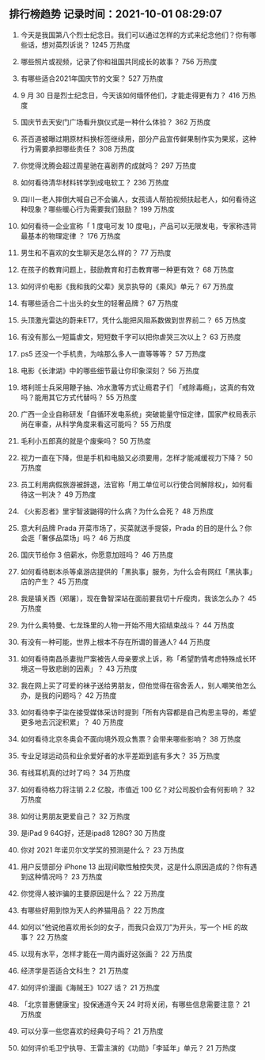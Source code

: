 
## 排行榜趋势 记录时间：2021-10-01 08:29:07
  
  1. 今天是我国第八个烈士纪念日。我们可以通过怎样的方式来纪念他们？你有哪些话，想对英烈诉说？ 1245 万热度
    
  2. 哪些照片或视频，记录了你和祖国共同成长的故事？ 756 万热度
    
  3. 有哪些适合2021年国庆节的文案？ 527 万热度
    
  4. 9 月 30 日是烈士纪念日，今天该如何缅怀他们，才能走得更有力？ 416 万热度
    
  5. 国庆节去天安门广场看升旗仪式是一种什么体验？ 362 万热度
    
  6. 茶百道被曝过期原材料换标签继续用，部分产品宣传鲜果制作实为果浆，这种行为需要承担哪些责任？ 308 万热度
    
  7. 你觉得沈腾会超过周星驰在喜剧界的成就吗？ 297 万热度
    
  8. 如何看待清华材料转学到成电软工？ 236 万热度
    
  9. 四川一老人摔倒大喊自己不会骗人，女孩请人帮拍视频扶起老人，如何看待这种现象？哪些暖心行为需要我们鼓励？ 199 万热度
    
  10. 如何看待一企业宣称「 1 度电可发 10 度电」，产品可以无限发电，专家称违背最基本的物理定律 ？ 176 万热度
    
  11. 男生和不喜欢的女生聊天是怎么样的？ 77 万热度
    
  12. 在孩子的教育问题上，鼓励教育和打击教育哪一种更有效？ 68 万热度
    
  13. 如何评价电影《我和我的父辈》吴京执导的《乘风》单元？ 67 万热度
    
  14. 有哪些适合二十出头的女生的轻奢品牌？ 67 万热度
    
  15. 头顶激光雷达的蔚来ET7，凭什么能把风阻系数做到世界前二？ 65 万热度
    
  16. 有没有那么一短篇虐文，短短数千字可以把你虐哭三次以上？ 63 万热度
    
  17. ps5 还没一个手机贵，为啥那么多人一直等等等？ 57 万热度
    
  18. 电影《长津湖》中的哪些细节最让你印象深刻？ 56 万热度
    
  19. 塔利班士兵采用鞭子抽、冷水激等方式让瘾君子们 「戒除毒瘾」，这真的有效吗？能用其它方式代替吗？ 55 万热度
    
  20. 广西一企业自称研发「自循环发电系统」突破能量守恒定律，国家产权局表示尚在审查，从科学角度来看这可能吗？ 55 万热度
    
  21. 毛利小五郎真的就是个废柴吗？ 50 万热度
    
  22. 视力一直在下降，但是手机和电脑又必须要用，怎样才能减缓视力下降？ 50 万热度
    
  23. 员工利用病假旅游被辞退，法官称「用工单位可以行使合同解除权」，如何看待这一判决？ 49 万热度
    
  24. 《火影忍者》里宇智波鼬得的什么病？为什么会死？ 48 万热度
    
  25. 意大利品牌 Prada 开菜市场了，买菜就送手提袋，Prada 的目的是什么？你会逛「奢侈品菜场」吗？ 46 万热度
    
  26. 国庆节给你 3 倍薪水，你愿意加班吗？ 46 万热度
    
  27. 如何看待剧本杀等桌游店提供的「黑执事」服务，为什么会有网红「黑执事」店的产生？ 45 万热度
    
  28. 我是镇关西（郑屠），现在鲁智深站在面前要我切十斤瘦肉，我该怎么办？ 45 万热度
    
  29. 为什么奥特曼、七龙珠里的人物一开始不用大招结束战斗？ 44 万热度
    
  30. 有没有一种可能，世界上根本不存在所谓的普通人? 44 万热度
    
  31. 如何看待南昌杀妻抛尸案被告人母亲要求上诉，称「希望酌情考虑特殊成长环境这一导致悲剧的因素」？ 43 万热度
    
  32. 我在网上买了可爱的袜子送给男朋友，但他觉得在宿舍丢人，别人嘲笑他怎么办，是我的问题吗？ 42 万热度
    
  33. 如何看待李子柒在接受媒体采访时提到「所有内容都是自己构思主导的，希望更多地去沉淀积累」？ 40 万热度
    
  34. 如何看待北京冬奥会不面向境外观众售票？会带来哪些影响？ 38 万热度
    
  35. 专业足球运动员和业余爱好者的水平差距到底有多大？ 35 万热度
    
  36. 有线耳机真的过时了吗？ 34 万热度
    
  37. 如何看待格力将注销 2.2 亿股，市值近 100 亿？对公司股价会有何影响？ 32 万热度
    
  38. 如何让男朋友更爱自己？ 32 万热度
    
  39. 是iPad 9 64G好，还是ipad8 128G? 30 万热度
    
  40. 你对 2021 年诺贝尔文学奖的预测是什么？ 23 万热度
    
  41. 用户反馈部分 iPhone 13 出现间歇性触控失灵，这是什么原因造成的？你有遇到这种情况吗？ 23 万热度
    
  42. 你觉得人被诈骗的主要原因是什么？ 22 万热度
    
  43. 有哪些好用到惊为天人的养猫用品？ 22 万热度
    
  44. 如何以“他说他喜欢用长剑的女子，而我只会双刀”为开头，写一个 HE 的故事？ 22 万热度
    
  45. 以现有水平，怎样才能在一周内画好这张画？ 22 万热度
    
  46. 经济学是否适合文科生？ 21 万热度
    
  47. 如何评价漫画《海贼王》1027 话？ 21 万热度
    
  48. 「北京普惠健康宝」投保通道今天 24 时将关闭，有哪些信息需要注意？ 21 万热度
    
  49. 可以分享一些您喜欢的经典句子吗？ 21 万热度
    
  50. 如何评价毛卫宁执导、王雷主演的《功勋》「李延年」单元？ 21 万热度
    